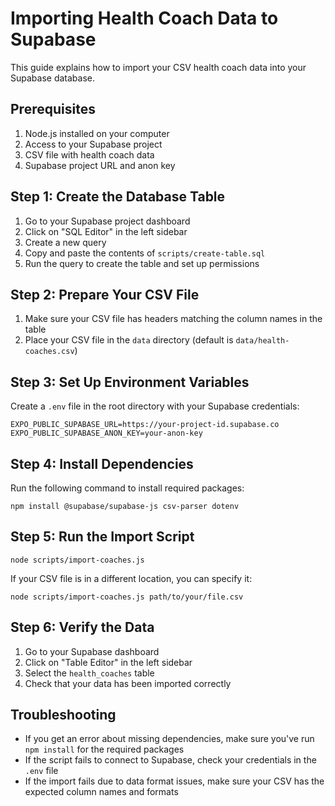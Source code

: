 # Importing Health Coach Data to Supabase

This guide explains how to import your CSV health coach data into your Supabase database.

## Prerequisites

1. Node.js installed on your computer
2. Access to your Supabase project
3. CSV file with health coach data
4. Supabase project URL and anon key

## Step 1: Create the Database Table

1. Go to your Supabase project dashboard
2. Click on "SQL Editor" in the left sidebar
3. Create a new query
4. Copy and paste the contents of `scripts/create-table.sql`
5. Run the query to create the table and set up permissions

## Step 2: Prepare Your CSV File

1. Make sure your CSV file has headers matching the column names in the table
2. Place your CSV file in the `data` directory (default is `data/health-coaches.csv`)

## Step 3: Set Up Environment Variables

Create a `.env` file in the root directory with your Supabase credentials:

```
EXPO_PUBLIC_SUPABASE_URL=https://your-project-id.supabase.co
EXPO_PUBLIC_SUPABASE_ANON_KEY=your-anon-key
```

## Step 4: Install Dependencies

Run the following command to install required packages:

```
npm install @supabase/supabase-js csv-parser dotenv
```

## Step 5: Run the Import Script

```
node scripts/import-coaches.js
```

If your CSV file is in a different location, you can specify it:

```
node scripts/import-coaches.js path/to/your/file.csv
```

## Step 6: Verify the Data

1. Go to your Supabase dashboard
2. Click on "Table Editor" in the left sidebar
3. Select the `health_coaches` table
4. Check that your data has been imported correctly

## Troubleshooting

- If you get an error about missing dependencies, make sure you've run `npm install` for the required packages
- If the script fails to connect to Supabase, check your credentials in the `.env` file
- If the import fails due to data format issues, make sure your CSV has the expected column names and formats 
